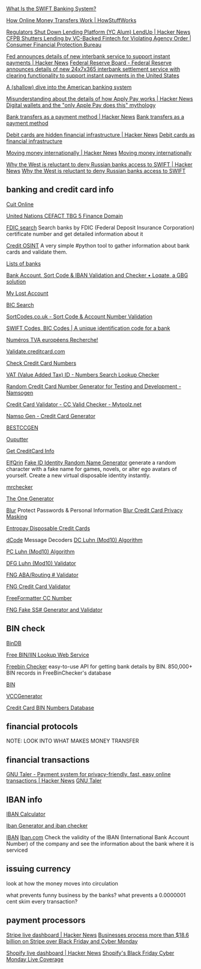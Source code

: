 
[What Is the SWIFT Banking System?](https://www.investopedia.com/articles/personal-finance/050515/how-swift-system-works.asp)

[How Online Money Transfers Work | HowStuffWorks](https://money.howstuffworks.com/personal-finance/online-banking/online-money-transfer.htm)

[Regulators Shut Down Lending Platform (YC Alum) LendUp | Hacker News](https://news.ycombinator.com/item?id=29654460)
[CFPB Shutters Lending by VC-Backed Fintech for Violating Agency Order | Consumer Financial Protection Bureau](https://www.consumerfinance.gov/about-us/newsroom/cfpb-shutters-lending-by-vc-backed-fintech-for-violating-agency-order/)

[Fed announces details of new interbank service to support instant payments | Hacker News](https://news.ycombinator.com/item?id=24103753)
[Federal Reserve Board - Federal Reserve announces details of new 24x7x365 interbank settlement service with clearing functionality to support instant payments in the United States](https://www.federalreserve.gov/newsevents/pressreleases/other20200806a.htm)

[A (shallow) dive into the American banking system](https://blog.yossarian.net/2019/12/25/A-shallow-dive-into-the-American-banking-system)

[Misunderstanding about the details of how Apply Pay works | Hacker News](https://news.ycombinator.com/item?id=39844960)
[Digital wallets and the "only Apple Pay does this" mythology](https://birchtree.me/blog/digital-wallets-and-the-only-apple-pay-does-this-mythology/)

[Bank transfers as a payment method | Hacker News](https://news.ycombinator.com/item?id=29357215)
[Bank transfers as a payment method](https://www.bitsaboutmoney.com/archive/bank-transfers-as-a-payment-method/)

[Debit cards are hidden financial infrastructure | Hacker News](https://news.ycombinator.com/item?id=29206462)
[Debit cards as financial infrastructure](https://www.bitsaboutmoney.com/archive/debit-cards-are-hidden-financial-infrastructure/)

[Moving money internationally | Hacker News](https://news.ycombinator.com/item?id=30535225)
[Moving money internationally](https://www.bitsaboutmoney.com/archive/moving-money-internationally/)

[Why the West is reluctant to deny Russian banks access to SWIFT | Hacker News](https://news.ycombinator.com/item?id=30467919)
[Why the West is reluctant to deny Russian banks access to SWIFT](https://www.economist.com/the-economist-explains/2022/02/25/why-the-west-is-reluctant-to-deny-russian-banks-access-to-swift)

## banking and credit card info

[Cuit Online](https://www.cuitonline.com/)

[United Nations CEFACT TBG 5 Finance Domain](https://www.tbg5-finance.org/)

[FDIC search](https://banks.data.fdic.gov/bankfind-suite/bankfind)
Search banks by FDIC (Federal Deposit Insurance Corporation)
certificate number and get detailed information about it

[Credit OSINT](https://github.com/krdsploit/Credit-OSINT)
A very simple #python tool to gather information about bank cards and validate them.

[Lists of banks](https://en.wikipedia.org/wiki/Lists_of_banks)

[Bank Account, Sort Code & IBAN Validation and Checker • Loqate, a GBG solution](https://www.loqate.com/en-gb/bank-verification)

[My Lost Account](https://www.mylostaccount.org.uk/)

[BIC Search](https://www.swiftref.com/en/bicsearch)

[SortCodes.co.uk - Sort Code & Account Number Validation](https://www.sortcodes.co.uk/)

[SWIFT Codes, BIC Codes | A unique identification code for a bank](https://www.swiftcodesinfo.com/)

[Numéros TVA européens Recherche!](https://tva-recherche.lu/adresse)

[Validate.creditcard.com](https://validate.creditcard/)

[Check Credit Card Numbers](https://www.validcreditcardnumber.com/)

[VAT (Value Added Tax) ID - Numbers Search Lookup Checker](https://vat-search.co.uk/)

[Random Credit Card Number Generator for Testing and Development - Namsogen](https://namso-gen.com/?tab=basic&network=random)

[Credit Card Validator - CC Valid Checker - Mytoolz.net](https://mytoolz.net/tools/credit-card-validator)

[Namso Gen - Credit Card Generator](https://technmind.com/ccgen/)

[BESTCCGEN](https://bestccgen.com/)

[Ouputter](https://outputter.io/)

[Get CreditCard Info](https://www.getcreditcardinfo.com/index.php)

[ElfQrin](https://www.elfqrin.com/)
[Fake ID Identity Random Name Generator](https://www.elfqrin.com/fakeid.php)
generate a random character with a fake name for games, novels, or alter ego avatars of yourself. Create a new virtual disposable identity instantly.

[mrchecker](https://www.mrchecker.net/)

[The One Generator](https://theonegenerator.com/)

[Blur](https://dnt.abine.com/)
Protect Passwords & Personal Information
[Blur Credit Card Privacy Masking](https://dnt.abine.com/#register/)

[Entropay Disposable Credit Cards](https://entropay.com/)

[dCode](https://www.dcode.fr/en)
Message Decoders
[DC Luhn (Mod10) Algorithm](https://www.dcode.fr/luhn-algorithm)

[PC Luhn (Mod10) Algorithm](https://planetcalc.com/2464)

[DFG Luhn (Mod10) Validator](http://www.datafakegenerator.com/valitar.php)

[FNG ABA/Routing # Validator](https://www.fakenamegenerator.com/aba-validator.php)

[FNG Credit Card Validator](https://www.fakenamegenerator.com/credit-card-validator.php)

[FreeFormatter CC Number](https://www.freeformatter.com/credit-card-number-generator-validator.html#howToValidate)

[FNG Fake SS# Generator and Validator](https://www.fakenamegenerator.com/social-security-number.php)

## BIN check

[BinDB](http://www.bindb.com/bin-database.html)

[Free BIN/IIN Lookup Web Service](https://binlist.net/)

[Freebin Checker](https://api.freebinchecker.com/bin/658205)
easy-to-use API for getting bank details by BIN. 850,000+ BIN records in FreeBinChecker's database

[BIN](https://www.bincodes.com/)

[VCCGenerator](https://www.vccgenerator.org/bin-search/)

[Credit Card BIN Numbers Database](https://www.binbase.com/search.html)

## financial protocols

NOTE: LOOK INTO WHAT MAKES MONEY TRANSFER

## financial transactions

[GNU Taler - Payment system for privacy-friendly, fast, easy online transactions | Hacker News](https://news.ycombinator.com/item?id=26261314)
[GNU Taler](https://taler.net/en/)

## IBAN info

[IBAN Calculator](https://www.ibancalculator.com/)

[Iban Generator and iban checker](https://www.bindb.com/iban-generator.html)

[IBAN](https://www.iban.com/)
[Iban.com](https://www.iban.com/iban-checker)
Check the validity of the IBAN (International Bank Account Number) of the company and see the information about the bank where it is serviced

## issuing currency

look at how the money moves into circulation

what prevents funny business by the banks? what prevents a 0.0000001 cent skim every transaction?

## payment processors

[Stripe live dashboard | Hacker News](https://news.ycombinator.com/item?id=38403176)
[Businesses process more than $18.6 billion on Stripe over Black Friday and Cyber Monday](https://stripe.com/newsroom/news/bfcm2023)

[Shopify live dashboard | Hacker News](https://news.ycombinator.com/item?id=38403891)
[Shopify's Black Friday Cyber Monday Live Coverage](https://bfcm.shopify.com/)
